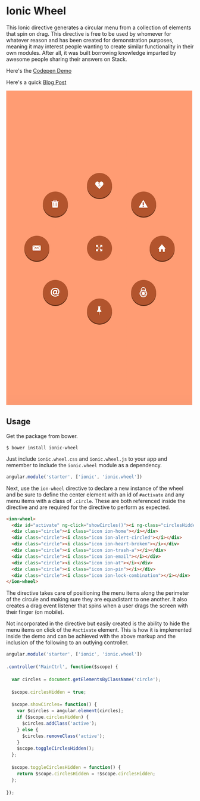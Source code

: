 Ionic Wheel
===================

This Ionic directive generates a circular menu from a collection of elements that spin on drag.
This directive is free to be used by whomever for whatever reason and has been created for demonstration purposes, meaning
it may interest people wanting to create similar functionality in their own modules.
After all, it was built borrowing knowledge imparted by awesome people sharing their answers on Stack.

Here's the [Codepen Demo](http://codepen.io/loringdodge/pen/JYxByX)

Here's a quick [Blog Post](http://www.ionicbundle.com/ionic-wheel/)

![Screenshot](screenshots/iphone.png)

## Usage

Get the package from bower.

```
$ bower install ionic-wheel
```

Just include ```ionic.wheel.css``` and ```ionic.wheel.js``` to your app and remember to include the ```ionic.wheel``` module as a dependency.

```js
angular.module('starter', ['ionic', 'ionic.wheel'])
```

Next, use the ```ion-wheel``` directive to declare a new instance of the wheel and be sure to define the center element with an id of ```#activate```
and any menu items with a class of ```.circle```. These are both referenced inside the directive and are required for the directive to perform as expected.

```html
<ion-wheel>
  <div id="activate" ng-click="showCircles()"><i ng-class="circlesHidden ? 'ion-arrow-expand' : 'ion-arrow-shrink'"></i></div>
  <div class="circle"><i class="icon ion-home"></i></div>
  <div class="circle"><i class="icon ion-alert-circled"></i></div>
  <div class="circle"><i class="icon ion-heart-broken"></i></div>
  <div class="circle"><i class="icon ion-trash-a"></i></div>
  <div class="circle"><i class="icon ion-email"></i></div>
  <div class="circle"><i class="icon ion-at"></i></div>
  <div class="circle"><i class="icon ion-pin"></i></div>
  <div class="circle"><i class="icon ion-lock-combination"></i></div>
</ion-wheel>
```

The directive takes care of positioning the menu items along the perimeter of the circule and making sure they are equadistant to one another.
It also creates a drag event listener that spins when a user drags the screen with their finger (on mobile).

Not incorporated in the directive but easily created is the ability to hide the menu items on click of the ```#activate``` element. This is how it is
implemented inside the demo and can be achieved with the above markup and the inclusion of the following to an outlying controller.

```js
angular.module('starter', ['ionic', 'ionic.wheel'])

.controller('MainCtrl', function($scope) {

  var circles = document.getElementsByClassName('circle');

  $scope.circlesHidden = true;

  $scope.showCircles= function() {
    var $circles = angular.element(circles);
    if ($scope.circlesHidden) {
      $circles.addClass('active');
    } else {
      $circles.removeClass('active');
    }
    $scope.toggleCirclesHidden();
  };

  $scope.toggleCirclesHidden = function() {
    return $scope.circlesHidden = !$scope.circlesHidden;
  };

});
```
